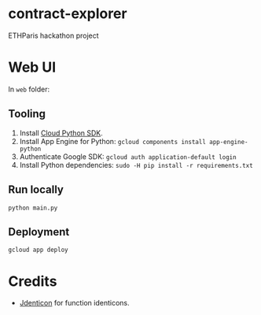 # contract-explorer
ETHParis hackathon project

# Web UI

In `web` folder:

## Tooling

1. Install [Cloud Python SDK](https://cloud.google.com/appengine/docs/standard/python/download).
2. Install App Engine for Python: `gcloud components install app-engine-python`
3. Authenticate Google SDK: `gcloud auth application-default login`
4. Install Python dependencies: `sudo -H pip install -r requirements.txt`

## Run locally

```
python main.py
```

## Deployment

```
gcloud app deploy
```

# Credits

* [Jdenticon](https://github.com/dmester/jdenticon) for function identicons.
